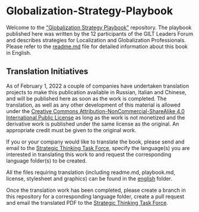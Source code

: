 # Globalization-Strategy-Playbook
Welcome to the ["Globalization Strategy Playbook"](https://github.com/GILT-Forum/Globalization-Strategy-Playbook/blob/main/english/playbook.md) repository. The playbook published here was written by the 12 participants of the GILT Leaders Forum and describes strategies for Localization and Globalization Professionals. Please refer to the [readme.md](https://github.com/GILT-Forum/Globalization-Strategy-Playbook/blob/main/english/README.md) file for detailed information about this book in English.


## Translation Initiatives
As of February 1, 2022 a couple of companies have undertaken translation projects to make this publication available in Russian, Italian and Chinese, and will be published here as soon as the work is completed. The translation, as well as any other development of this material is allowed under the [Creative Commons Attribution-NonCommercial-ShareAlike 4.0 International Public License](https://creativecommons.org/licenses/by-nc-sa/4.0/deed.en) as long as the work is not monetized and the derivative work is published under the same license as the original. An appropriate credit must be given to the original work.

If you or your company would like to translate the book, please send and email to the [Strategic Thinking Task Force](mailto:StrategyPlaybook@gmail.com), specify the language(s) you are interested in translating this work to and request the corresponding language folder(s) to be created. 

All the files requiring translation (including readme.md, playbook.md, license, stylesheet and graphics) can be found in the [english](https://github.com/GILT-Forum/Globalization-Strategy-Playbook/tree/main/english) folder.

Once the translation work has been completed, please create a branch in this repository for a corresponding language folder, create a pull request and email the translated PDF to the [Strategic Thinking Task Force](mailto:StrategyPlaybook@gmail.com).

